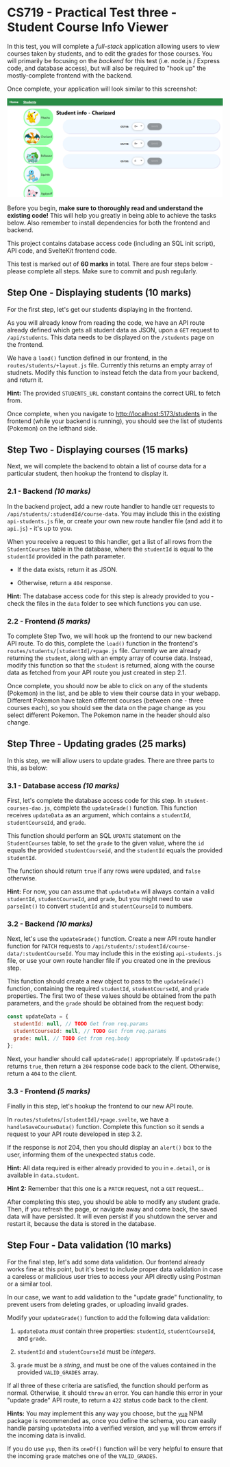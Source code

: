 # CS719 - Practical Test three - Student Course Info Viewer

In this test, you will complete a _full-stack_ application allowing users to view courses taken by students, and to edit the grades for those courses. You will primarily be focusing on the _backend_ for this test (i.e. node.js / Express code, and database access), but will also be required to "hook up" the mostly-complete frontend with the backend.

Once complete, your application will look similar to this screenshot:

![](./spec/screenshot.png)

Before you begin, **make sure to thoroughly read and understand the existing code!** This will help you greatly in being able to achieve the tasks below. Also remember to install dependencies for both the frontend and backend.

This project contains database access code (including an SQL init script), API code, and SvelteKit frontend code.

This test is marked out of **60 marks** in total. There are four steps below - please complete all steps. Make sure to commit and push regularly.

## Step One - Displaying students (10 marks)

For the first step, let's get our students displaying in the frontend.

As you will already know from reading the code, we have an API route already defined which gets all student data as JSON, upon a `GET` request to `/api/students`. This data needs to be displayed on the `/students` page on the frontend.

We have a `load()` function defined in our frontend, in the `routes/students/+layout.js` file. Currently this returns an empty array of studnets. Modify this function to instead fetch the data from your backend, and return it.

**Hint:** The provided `STUDENTS_URL` constant contains the correct URL to fetch from.

Once complete, when you navigate to <http://localhost:5173/students> in the frontend (while your backend is running), you should see the list of students (Pokemon) on the lefthand side.

## Step Two - Displaying courses (15 marks)

Next, we will complete the backend to obtain a list of course data for a particular student, then hookup the frontend to display it.

### 2.1 - Backend _(10 marks)_

In the backend project, add a new route handler to handle `GET` requests to `/api/students/:studendId/course-data`. You may include this in the existing `api-students.js` file, or create your own new route handler file (and add it to `api.js`) - it's up to you.

When you receive a request to this handler, get a list of all rows from the `StudentCourses` table in the database, where the `studentId` is equal to the `studentId` provided in the path parameter.

- If the data exists, return it as JSON.

- Otherwise, return a `404` response.

**Hint:** The database access code for this step is already provided to you - check the files in the `data` folder to see which functions you can use.

### 2.2 - Frontend _(5 marks)_

To complete Step Two, we will hook up the frontend to our new backend API route. To do this, complete the `load()` function in the frontend's `routes/students/[studentId]/+page.js` file. Currently we are already returning the `student`, along with an empty array of course data. Instead, modify this function so that the `student` is returned, along with the course data as fetched from your API route you just created in step 2.1.

Once complete, you should now be able to click on any of the students (Pokemon) in the list, and be able to view their course data in your webapp. Different Pokemon have taken different courses (between one - three courses each), so you should see the data on the page change as you select different Pokemon. The Pokemon name in the header should also change.

## Step Three - Updating grades (25 marks)

In this step, we will allow users to update grades. There are three parts to this, as below:

### 3.1 - Database access _(10 marks)_

First, let's complete the database access code for this step. In `student-courses-dao.js`, complete the `updateGrade()` function. This function receives `updateData` as an argument, which contains a `studentId`, `studentCourseId`, and `grade`.

This function should perform an SQL `UPDATE` statement on the `StudentCourses` table, to set the `grade` to the given value, where the `id` equals the provided `studentCourseid`, and the `studentId` equals the provided `studentId`.

The function should return `true` if any rows were updated, and `false` otherwise.

**Hint:** For now, you can assume that `updateData` will always contain a valid `studentId`, `studentCourseId`, and `grade`, but you might need to use `parseInt()` to convert `studentId` and `studentCourseId` to numbers.

### 3.2 - Backend _(10 marks)_

Next, let's use the `updateGrade()` function. Create a new API route handler function for `PATCH` requests to `/api/students/:studentId/course-data/:studentCourseId`. You may include this in the existing `api-students.js` file, or use your own route handler file if you created one in the previous step.

This function should create a new object to pass to the `updateGrade()` function, containing the required `studentId`, `studentCourseId`, and `grade` properties. The first two of these values should be obtained from the path parameters, and the `grade` should be obtained from the request body:

```js
const updateData = {
  studentId: null, // TODO Get from req.params
  studentCourseId: null, // TODO Get from req.params
  grade: null, // TODO Get from req.body
};
```

Next, your handler should call `updateGrade()` appropriately. If `updateGrade()` returns `true`, then return a `204` response code back to the client. Otherwise, return a `404` to the client.

### 3.3 - Frontend _(5 marks)_

Finally in this step, let's hookup the frontend to our new API route.

In `routes/studetns/[studentId]/+page.svelte`, we have a `handleSaveCourseData()` function. Complete this function so it sends a request to your API route developed in step 3.2.

If the response is _not_ 204, then you should display an `alert()` box to the user, informing them of the unexpected status code.

**Hint:** All data required is either already provided to you in `e.detail`, or is available in `data.student`.

**Hint 2:** Remember that this one is a `PATCH` request, not a `GET` request...

After completing this step, you should be able to modify any student grade. Then, if you refresh the page, or navigate away and come back, the saved data will have persisted. It will even persist if you shutdown the server and restart it, because the data is stored in the database.

## Step Four - Data validation (10 marks)

For the final step, let's add some data validation. Our frontend already works fine at this point, but it's best to include proper data validation in case a careless or malicious user tries to access your API directly using Postman or a similar tool.

In our case, we want to add validation to the "update grade" functionality, to prevent users from deleting grades, or uploading invalid grades.

Modify your `updateGrade()` function to add the following data validation:

1. `updateData` _must_ contain three properties: `studentId`, `studentCourseId`, and `grade`.

2. `studentId` and `studentCourseId` must be _integers_.

3. `grade` must be a _string_, and must be one of the values contained in the provided `VALID_GRADES` array.

If all three of these criteria are satisfied, the function should perform as normal. Otherwise, it should `throw` an error. You can handle this error in your "update grade" API route, to return a `422` status code back to the client.

**Hints:** You may implement this any way you choose, but the [`yup`](https://www.npmjs.com/package/yup) NPM package is recommended as, once you define the schema, you can easily handle parsing `updateData` into a verified version, and `yup` will throw errors if the incoming data is invalid.

If you do use `yup`, then its `oneOf()` function will be very helpful to ensure that the incoming `grade` matches one of the `VALID_GRADES`.
